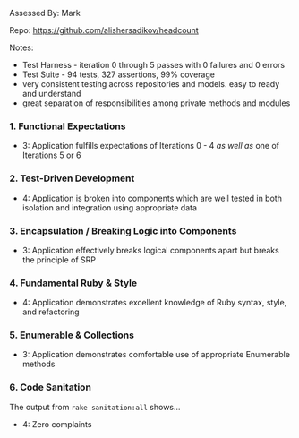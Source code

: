 Assessed By: Mark 

Repo: https://github.com/alishersadikov/headcount

Notes:
* Test Harness - iteration 0 through 5 passes with 0 failures and 0 errors
* Test Suite - 94 tests, 327 assertions, 99% coverage
* very consistent testing across repositories and models. easy to ready and understand
* great separation of responsibilities among private methods and modules



### 1. Functional Expectations

* 3: Application fulfills expectations of Iterations 0 - 4 *as well as* one of Iterations 5 or 6


### 2. Test-Driven Development

* 4: Application is broken into components which are well tested in both isolation and integration using appropriate data


### 3. Encapsulation / Breaking Logic into Components

* 3: Application effectively breaks logical components apart but breaks the principle of SRP


### 4. Fundamental Ruby & Style

* 4:  Application demonstrates excellent knowledge of Ruby syntax, style, and refactoring


### 5. Enumerable & Collections

* 3: Application demonstrates comfortable use of appropriate Enumerable methods


### 6. Code Sanitation

The output from `rake sanitation:all` shows...

* 4: Zero complaints
